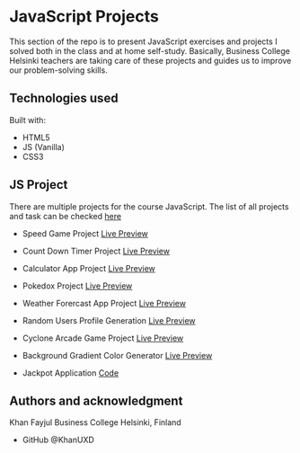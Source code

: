 # JavaScript Projects

This section of the repo is to present JavaScript exercises and projects I solved both in the class and at home self-study. Basically, Business College Helsinki teachers are taking care of these projects and guides us to improve our problem-solving skills.

## Technologies used

Built with:

- HTML5
- JS (Vanilla)
- CSS3

## JS Project

There are multiple projects for the course JavaScript. The list of all projects and task can be checked [here](https://github.com/khanuxd/BCH_React21K/tree/main/JS)

- Speed Game Project [Live Preview](https://khanuxd.github.io/BCH_React21K/JS/Margit/Speed_Game/)

- Count Down Timer Project [Live Preview](https://khanuxd.github.io/BCH_React21K/JS/JS/Margit/countDownTimer)

- Calculator App Project [Live Preview](https://khanuxd.github.io/BCH_React21K/JS/Hoang/Calculator_App)

- Pokedox Project [Live Preview](https://khanuxd.github.io/BCH_React21K/JS/Hoang/Pokemon_Project)

- Weather Forercast App Project [Live Preview](https://khanuxd.github.io/BCH_React21K/JS/Hoang/Weather_App)

- Random Users Profile Generation [Live Preview](https://khanuxd.github.io/BCH_React21K/JS/Hoang/Random_Users/)

- Cyclone Arcade Game Project [Live Preview](https://khanuxd.github.io/BCH_React21K/JS/Hoang/Cyclone_Arcade_Game_Project)

- Background Gradient Color Generator [Live Preview](https://khanuxd.github.io/BCH_React21K/JS/Margit/BG_gradiant_Color_Generator)

- Jackpot Application [Code](https://github.com/khanuxd/BCH_React21K/tree/main/JS/Hoang/JackPot_Project_JS)

## Authors and acknowledgment

Khan Fayjul
Business College Helsinki, Finland

- GitHub @KhanUXD
